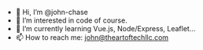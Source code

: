 - 👋 Hi, I’m @john-chase
- 👀 I’m interested in code of course. 
- 🌱 I’m currently learning Vue.js, Node/Express, Leaflet...
- 📫 How to reach me: john@theartoftechllc.com

<!---
john-chase/john-chase is a ✨ special ✨ repository because its `README.md` (this file) appears on your GitHub profile.
You can click the Preview link to take a look at your changes.
--->
